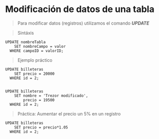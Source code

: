 # Modificación de datos de una tabla  

> Para modificar datos (registros) utilizamos
> el comando ***UPDATE*** 

> Sintáxis  

    UPDATE nombreTabla  
        SET nombreCampo = valor 
      WHERE campoID = valorID;  


> Ejemplo práctico  

    UPDATE billeteras  
        SET precio = 20000  
      WHERE id = 2;  

    
    UPDATE billeteras  
        SET nombre = 'Trezor modificado',
            precio = 19500
      WHERE id = 2;  

> Práctica: Aumentar el precio un 5% en un registro

    UPDATE billeteras  
        SET precio = precio*1.05  
      WHERE id = 2;  
    